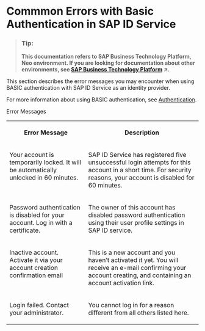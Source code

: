 <!-- loiofa6645e133f74544a44543226e933fc8 -->

# Commmon Errors with Basic Authentication in SAP ID Service



> ### Tip:  
> **This documentation refers to SAP Business Technology Platform, Neo environment. If you are looking for documentation about other environments, see [SAP Business Technology Platform](https://help.sap.com/viewer/65de2977205c403bbc107264b8eccf4b/Cloud/en-US/6a2c1ab5a31b4ed9a2ce17a5329e1dd8.html "SAP Business Technology Platform (SAP BTP) is an integrated offering comprised of four technology portfolios: database and data management, application development and integration, analytics, and intelligent technologies. The platform offers users the ability to turn data into business value, compose end-to-end business processes, and build and extend SAP applications quickly.") :arrow_upper_right:.**



This section describes the error messages you may encounter when using BASIC authentication with SAP ID Service as an identity provider.

For more information about using BASIC authentication, see [Authentication](authentication-e637f62.md#loioe637f62abb571014857cb0232adc43a7).

<a name="loiofa6645e133f74544a44543226e933fc8__table_rbl_s53_24"/>Error Messages


<table>
<tr>
<th valign="top">

Error Message



</th>
<th valign="top">

Description



</th>
</tr>
<tr>
<td valign="top">

Your account is temporarily locked. It will be automatically unlocked in 60 minutes.



</td>
<td valign="top">

SAP ID Service has registered five unsuccessful login attempts for this account in a short time. For security reasons, your account is disabled for 60 minutes.



</td>
</tr>
<tr>
<td valign="top">

Password authentication is disabled for your account. Log in with a certificate.



</td>
<td valign="top">

The owner of this account has disabled password authentication using their user profile settings in SAP ID service.



</td>
</tr>
<tr>
<td valign="top">

Inactive account. Activate it via your account creation confirmation email



</td>
<td valign="top">

This is a new account and you haven’t activated it yet. You will receive an e-mail confirming your account creating, and containing an account activation link.



</td>
</tr>
<tr>
<td valign="top">

Login failed. Contact your administrator.



</td>
<td valign="top">

You cannot log in for a reason different from all others listed here.



</td>
</tr>
</table>

